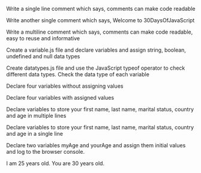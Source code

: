 Write a single line comment which says, comments can make code readable

Write another single comment which says, Welcome to 30DaysOfJavaScript

Write a multiline comment which says, comments can make code readable, easy to reuse and informative

Create a variable.js file and declare variables and assign string, boolean, undefined and null data types

Create datatypes.js file and use the JavaScript typeof operator to check different data types. Check the data type of each variable

Declare four variables without assigning values

Declare four variables with assigned values

Declare variables to store your first name, last name, marital status, country and age in multiple lines

Declare variables to store your first name, last name, marital status, country and age in a single line

Declare two variables myAge and yourAge and assign them initial values and log to the browser console.

I am 25 years old.
You are 30 years old.
